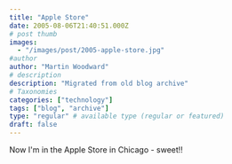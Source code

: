 ```yaml
---
title: "Apple Store"
date: 2005-08-06T21:40:51.000Z
# post thumb
images:
  - "/images/post/2005-apple-store.jpg"
#author
author: "Martin Woodward"
# description
description: "Migrated from old blog archive"
# Taxonomies
categories: ["technology"]
tags: ["blog", "archive"]
type: "regular" # available type (regular or featured)
draft: false
---
```


Now I'm in the Apple Store in Chicago - sweet!!
